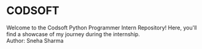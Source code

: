 # CODSOFT
Welcome to the Codsoft Python Programmer Intern Repository! Here, you'll find a showcase of my journey during the internship.
<br>
Author: Sneha Sharma
